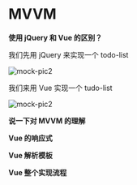 # MVVM

**使用 jQuery 和 Vue 的区别？**

我们先用 jQuery 来实现一个 todo-list

![mock-pic2](https://github.com/cwzp990/vue-code/tree/master/vue/images/jQuery.png)

我们来用 Vue 实现一个 tudo-list

![mock-pic2](https://github.com/cwzp990/vue-code/tree/master/vue/images/Vue.png)

**说一下对 MVVM 的理解**

**Vue 的响应式**

**Vue 解析模板**

**Vue 整个实现流程**
